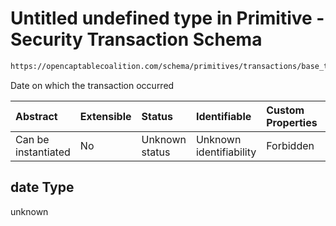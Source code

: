# Untitled undefined type in Primitive - Security Transaction Schema

```txt
https://opencaptablecoalition.com/schema/primitives/transactions/base_transaction#/properties/date
```

Date on which the transaction occurred

| Abstract            | Extensible | Status         | Identifiable            | Custom Properties | Additional Properties | Access Restrictions | Defined In                                                                                                              |
| :------------------ | :--------- | :------------- | :---------------------- | :---------------- | :-------------------- | :------------------ | :---------------------------------------------------------------------------------------------------------------------- |
| Can be instantiated | No         | Unknown status | Unknown identifiability | Forbidden         | Allowed               | none                | [BaseTransaction.schema.json*](../../schema/primitives/transactions/BaseTransaction.schema.json "open original schema") |

## date Type

unknown

